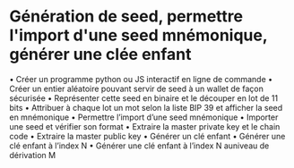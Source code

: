 # Génération de seed, permettre l'import d'une seed mnémonique, générer une clée enfant



• Créer un programme python ou JS interactif en ligne de commande 
• Créer un entier aléatoire pouvant servir de seed à un wallet de façon sécurisée 
• Représenter cette seed en binaire et le découper en lot de 11 bits 
• Attribuer à chaque lot un mot selon la liste BIP 39 et afficher la seed en mnémonique
• Permettre l’import d’une seed mnémonique 
• Importer une seed et vérifier son format 
• Extraire la master private key et le chain code 
• Extraire la master public key 
• Générer un clé enfant
• Générer une clé enfant à l’index N
• Générer une clé enfant à l’index N auniveau de dérivation M 
